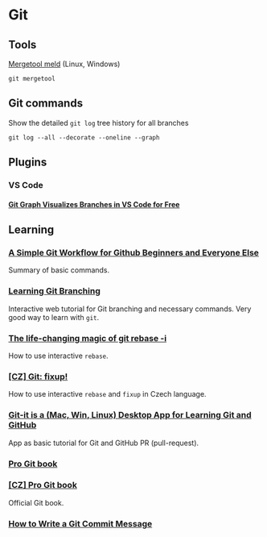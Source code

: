 # Git

## Tools

[Mergetool meld](http://meldmerge.org/) (Linux, Windows)

```
git mergetool
```

## Git commands

Show the detailed `git log` tree history for all branches 

```
git log --all --decorate --oneline --graph
```

## Plugins

### VS Code

#### [Git Graph Visualizes Branches in VS Code for Free](https://ardalis.com/git-graph-visualizes-branches-in-vs-code-for-free)

## Learning

### [A Simple Git Workflow for Github Beginners and Everyone Else](https://towardsdatascience.com/a-simple-git-workflow-for-github-beginners-and-everyone-else-87e39b50ee08)

Summary of basic commands.

### [Learning Git Branching](https://learngitbranching.js.org/)

Interactive web tutorial for Git branching and necessary commands. Very good way to learn with `git`.

### [The life-changing magic of git rebase -i](https://opensource.com/article/20/4/git-rebase-i)

How to use interactive `rebase`.

### [[CZ] Git: fixup!](https://filip-prochazka.com/blog/git-fixup)

How to use interactive `rebase` and `fixup` in Czech language.

### [Git-it is a (Mac, Win, Linux) Desktop App for Learning Git and GitHub](https://github.com/jlord/git-it-electron/tree/master/resources/contents/en-US/challenges)

App as basic tutorial for Git and GitHub PR (pull-request).

### [Pro Git book](https://git-scm.com/book/en/v2)
### [[CZ] Pro Git book](https://git-scm.com/book/cs/v2)

Official Git book.

### [How to Write a Git Commit Message](https://chris.beams.io/posts/git-commit/)
